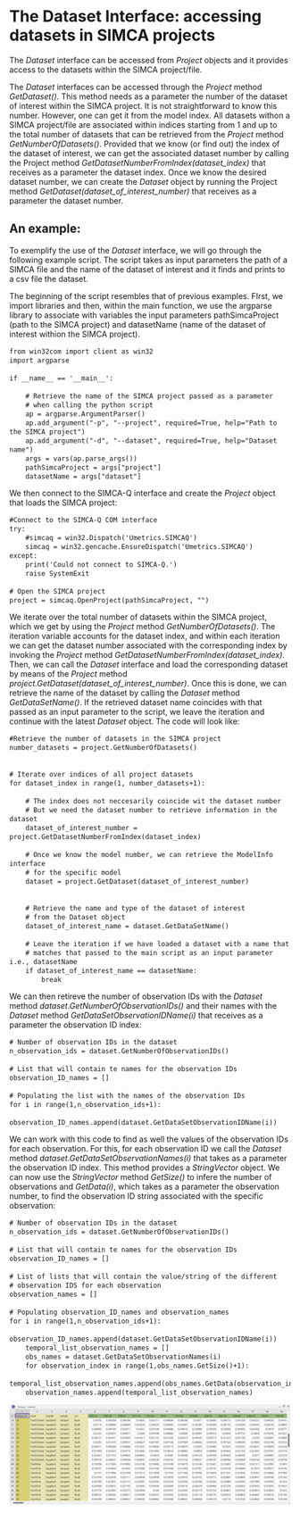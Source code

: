 # The Dataset Interface: accessing datasets in SIMCA projects

The *Dataset* interface can be accessed from *Project* objects and it provides access to the datasets within the SIMCA project/file.

The *Dataset* interfaces can be accessed through the *Project* method *GetDataset()*. This method needs as a parameter the number of the dataset of interest within the SIMCA project. It is not straightforward to know this number. However, one can get it from the model index. All datasets withon a SIMCA project/file are associated within indices starting from 1 and up to the total number of datasets that can be retrieved from the *Project* method *GetNumberOfDatasets()*. Provided that we know (or find out) the index of the dataset of interest, we can get the associated dataset number by calling the Project method *GetDatasetNumberFromIndex(dataset_index)* that receives as a parameter the dataset index. Once we know the desired dataset number, we can create the *Dataset* object by running the Project method *GetDataset(dataset_of_interest_number)* that receives as a parameter the dataset number.

## An example:

To exemplify the use of the *Dataset* interface, we will go through the following example script. The script takes as input parameters the path of a SIMCA file and the name of the dataset of interest and it finds and prints to a csv file the dataset.

The beginning of the script resembles that of previous examples. FIrst, we import libraries and then, within the main function, we use the argparse library to associate with variables the input parameters pathSimcaProject (path to the SIMCA project) and datasetName (name of the dataset of interest withion the SIMCA project).

```
from win32com import client as win32
import argparse

if __name__ == '__main__':

    # Retrieve the name of the SIMCA project passed as a parameter
    # when calling the python script
    ap = argparse.ArgumentParser()
    ap.add_argument("-p", "--project", required=True, help="Path to the SIMCA project")
    ap.add_argument("-d", "--dataset", required=True, help="Dataset name")
    args = vars(ap.parse_args())
    pathSimcaProject = args["project"]
    datasetName = args["dataset"]
```

We then connect to the SIMCA-Q interface and create the *Project* object that loads the SIMCA project:
```
#Connect to the SIMCA-Q COM interface
try:
    #simcaq = win32.Dispatch('Umetrics.SIMCAQ')
    simcaq = win32.gencache.EnsureDispatch('Umetrics.SIMCAQ')
except:
    print('Could not connect to SIMCA-Q.')
    raise SystemExit

# Open the SIMCA project
project = simcaq.OpenProject(pathSimcaProject, "")
```

We iterate over the total number of datasets within the SIMCA project, which we get by using the *Project* method *GetNumberOfDatasets()*. The iteration variable accounts for the dataset index, and within each iteration we can get the dataset number associated with the corresponding index by invoking the *Project* method *GetDatasetNumberFromIndex(dataset_index)*. Then, we can call the *Dataset* interface and load the corresponding dataset by means of the *Project* method *project.GetDataset(dataset_of_interest_number)*. Once this is done, we can retrieve the name of the dataset by calling the *Dataset* method *GetDataSetName()*. If the retrieved dataset name coincides with that passed as an input parameter to the script, we leave the iteration and continue with the latest *Dataset* object. The code will look like:
```
#Retrieve the number of datasets in the SIMCA project
number_datasets = project.GetNumberOfDatasets() 
        
    
# Iterate over indices of all project datasets
for dataset_index in range(1, number_datasets+1):

    # The index does not neccesarily coincide wit the dataset number
    # But we need the dataset number to retrieve information in the dataset
    dataset_of_interest_number = project.GetDatasetNumberFromIndex(dataset_index)            

    # Once we know the model number, we can retrieve the ModelInfo interface
    # for the specific model
    dataset = project.GetDataset(dataset_of_interest_number)
            

    # Retrieve the name and type of the dataset of interest
    # from the Dataset object
    dataset_of_interest_name = dataset.GetDataSetName()

    # Leave the iteration if we have loaded a dataset with a name that
    # matches that passed to the main script as an input parameter i.e., datasetName
    if dataset_of_interest_name == datasetName:
        break
```

We can then retireve the number of observation IDs with the *Dataset* method *dataset.GetNumberOfObservationIDs()* and their names with the *Dataset* method *GetDataSetObservationIDName(i)* that receives as a parameter the observation ID index:
```
# Number of observation IDs in the dataset
n_observation_ids = dataset.GetNumberOfObservationIDs()

# List that will contain te names for the observation IDs
observation_ID_names = []
        
# Populating the list with the names of the observation IDs
for i in range(1,n_observation_ids+1):
    observation_ID_names.append(dataset.GetDataSetObservationIDName(i))
```

We can work with this code to find as well the values of the observation IDs for each observation. For this, for each observation ID we call the *Dataset* method *dataset.GetDataSetObservationNames(i)* that takes as a parameter the observation ID index. This method provides a *StringVector* object. We can now use the *StringVector* method *GetSize()* to infere the number of observations and *GetData(i)*, which takes as a parameter the observation number, to find the observation ID string associated with the specific observation:
```
# Number of observation IDs in the dataset
n_observation_ids = dataset.GetNumberOfObservationIDs()

# List that will contain te names for the observation IDs
observation_ID_names = []

# List of lists that will contain the value/string of the different
# observation IDS for each observation
observation_names = []
        
# Populating observation_ID_names and observation_names
for i in range(1,n_observation_ids+1):
    observation_ID_names.append(dataset.GetDataSetObservationIDName(i))
    temporal_list_observation_names = []
    obs_names = dataset.GetDataSetObservationNames(i)
    for observation_index in range(1,obs_names.GetSize()+1):
        temporal_list_observation_names.append(obs_names.GetData(observation_index))
    observation_names.append(temporal_list_observation_names)
```




![train dataset](Dataset_Images/DatasetTrainset.png)